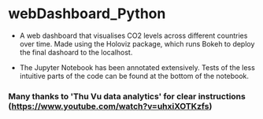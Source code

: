 # webDashboard_Python

- A web dashboard that visualises CO2 levels across different countries over time. Made using the Holoviz package, which
runs Bokeh to deploy the final dashoard to the localhost.

- The Jupyter Notebook has been annotated extensively. Tests of the less intuitive parts of the code can be found at the bottom of the notebook.

### Many thanks to 'Thu Vu data analytics' for clear instructions (https://www.youtube.com/watch?v=uhxiXOTKzfs)
